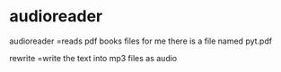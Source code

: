 # audioreader
audioreader =reads pdf books files for me 
there is a file named pyt.pdf 

rewrite =write the text into mp3 files as audio 
